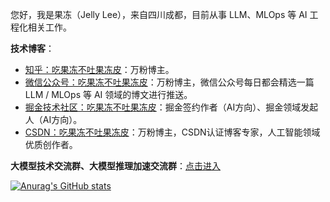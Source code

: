您好，我是果冻（Jelly Lee），来自四川成都，目前从事 LLM、MLOps 等 AI 工程化相关工作。

**技术博客**：
- [知乎：吃果冻不吐果冻皮](https://www.zhihu.com/people/liguodong-iot)：万粉博主。
- [微信公众号：吃果冻不吐果冻皮](https://github.com/liguodongiot/liguodongiot/blob/main/images/%E5%85%AC%E4%BC%97%E5%8F%B7.jpeg)：万粉博主，微信公众号每日都会精选一篇 LLM / MLOps 等 AI 领域的博文进行推送。
- [掘金技术社区：吃果冻不吐果冻皮](https://juejin.cn/user/3642056016410728/posts)：掘金签约作者（AI方向）、掘金领域发起人（AI方向）。
- [CSDN：吃果冻不吐果冻皮](https://liguodong.blog.csdn.net/)：万粉博主，CSDN认证博客专家，人工智能领域优质创作者。


**大模型技术交流群、大模型推理加速交流群**：[点击进入](https://mp.weixin.qq.com/s?__biz=MzU3Mzg5ODgxMg==&mid=2247485828&idx=1&sn=7355c99bc907b972773f795cea9326c8&chksm=fd3be0d7ca4c69c10d842b0150a754178f9bd7691ec1e8a64c7a441822ca45833e718a9008bd&token=282634480&lang=zh_CN#rd)


[![Anurag's GitHub stats](https://github-readme-stats.vercel.app/api?username=liguodongiot&show_icons=true&theme=gruvbox)](https://github.com/anuraghazra/github-readme-stats)






